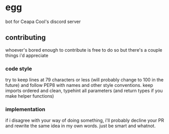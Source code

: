 # egg
bot for Ceapa Cool's discord server

## contributing
whoever's bored enough to contribute is free to do so but there's a couple things i'd appreciate

### code style
try to keep lines at 79 characters or less (will probably change to 100 in the future) and follow PEP8 with names and other style conventions. keep imports ordered and clean, typehint all parameters (and return types if you make helper functions)

### implementation
if i disagree with your way of doing something, i'll probably decline your PR and rewrite the same idea in my own words. just be smart and whatnot.
